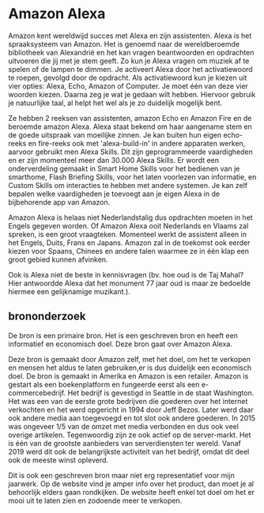 
# Amazon Alexa

Amazon kent wereldwijd succes met Alexa en zijn assistenten. Alexa is het spraaksysteem van Amazon. Het is genoemd naar de wereldberoemde bibliotheek van Alexandrië en het kan vragen beantwoorden en opdrachten uitvoeren die jij met je stem geeft. Zo kun je Alexa vragen om muziek af te spelen of de lampen te dimmen. 
Je activeert Alexa door het activatiewoord te roepen, gevolgd door de opdracht. Als activatiewoord kun je kiezen uit vier opties: Alexa, Echo, Amazon of Computer. Je moet één van deze vier woorden kiezen. Daarna zeg je wat je gedaan wilt hebben. Hiervoor gebruik je natuurlijke taal, al helpt het wel als je zo duidelijk mogelijk bent. 

Ze hebben 2 reeksen van assistenten, amazon Echo en Amazon Fire en de beroemde amazon Alexa. Alexa staat bekend om haar aangename stem en de goede uitspraak van moeilijke zinnen. Je kan buiten hun eigen echo-reeks en fire-reeks ook met 'alexa-build-in' in andere apparaten werken, aarvoor gebruikt men Alexa Skills. Dit zijn geprogrammeerde vaardigheden en er zijn momenteel meer dan 30.000 Alexa Skills. Er wordt een onderverdeling gemaakt in Smart Home Skills voor het bedienen van je smarthome,  Flash Briefing Skills, voor het laten voorlezen van informatie, en Custom Skills om interacties te hebben met andere systemen. Je kan zelf bepalen welke vaardigheden je toevoegt aan je eigen Alexa in de bijbehorende app van Amazon.

Amazon Alexa is helaas niet Nederlandstalig dus opdrachten moeten in het Engels gegeven worden.
Of Amazon Alexa ooit Nederlands en Vlaams zal spreken, is een groot vraagteken. Momenteel werkt de assistent alleen in het Engels, Duits, Frans en Japans. Amazon zal in de toekomst ook eerder kiezen voor Spaans, Chinees en andere talen waarmee ze in één klap een groot gebied kunnen afvinken.

Ook is Alexa niet de beste in kennisvragen (bv. hoe oud is de Taj Mahal?  Hier antwoordde Alexa dat het monument 77 jaar oud is maar ze bedoelde hiermee een gelijknamige muzikant.).

## brononderzoek

De bron is een primaire bron. Het is een geschreven bron en heeft een informatief en economisch doel. Deze bron gaat over Amazon Alexa.

Deze bron is gemaakt door Amazon zelf, met het doel, om het te verkopen en mensen het aldus te laten gebruiken,er is dus duidelijk een economisch doel. De bron is gemaakt in Amerika en Amazon is een retailer. Amazon is gestart als een boekenplatform en fungeerde eerst als een e-commercebedrijf. Het bedrijf is gevestigd in Seattle in de staat Washington.
Het was een van de eerste grote bedrijven die goederen over het internet verkochten en het werd opgericht in 1994 door Jeff Bezos. Later werd daar ook andere media aan toegevoegd en tot slot ook andere goederen. 
In 2015 was ongeveer 1/5 van de omzet met media verbonden en dus ook veel overige artikelen. Tegenwoordig zijn ze ook actief op de server-markt. Het is één van de grootste aanbieders van serverdiensten ter wereld. Vanaf 2019 werd dit ook de belangrijkste activiteit van het bedrijf, omdat dit deel ook de meeste winst opleverd. 

Dit is ook een geschreven bron maar niet erg representatief voor mijn jaarwerk. Op de website vind je amper info over het product, dan moet je al behoorlijk elders gaan rondkijken. De website heeft enkel tot doel om het er mooi uit te laten zien en zodoende meer te verkopen. 
